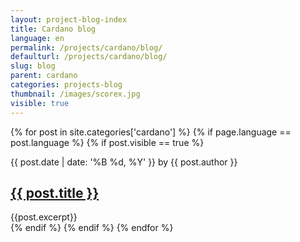 ```yaml
---
layout: project-blog-index
title: Cardano blog
language: en
permalink: /projects/cardano/blog/
defaulturl: /projects/cardano/blog/
slug: blog
parent: cardano
categories: projects-blog
thumbnail: /images/scorex.jpg
visible: true
---
```

{% for post in site.categories['cardano'] %}
{% if page.language == post.language %}
{% if post.visible == true %}
<div class="{{ post.slug }}">
<p class="date marginb0"><span class="c_f00">{{ post.date | date: '%B %d, %Y' }}</span> by {{ post.author }}</p>
<h2 class="margint0"><a class="" href="{{ site.baseurl }}{{ post.permalink }}{% if page.language != 'en' %}/{{ page.language }}/{% endif %}">{{ post.title }}</a></h2>
<div class="text">{{post.excerpt}}</div>
</div>
{% endif %}
{% endif %}
{% endfor %}
